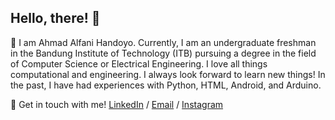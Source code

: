 ## Hello, there! 👋

<!--
**blueguy42/blueguy42** is a ✨ _special_ ✨ repository because its `README.md` (this file) appears on your GitHub profile.
-->
💬 I am Ahmad Alfani Handoyo. Currently, I am an undergraduate freshman in the Bandung Institute of Technology (ITB) pursuing a degree in the field of Computer Science or Electrical Engineering. I love all things computational and engineering. I always look forward to learn new things! In the past, I have had experiences with Python, HTML, Android, and Arduino.

🔗 Get in touch with me!  [LinkedIn](https://www.linkedin.com/in/ahmad-alfani-handoyo/) / [Email](ahmadalfanihandoyo1@gmail.com) / [Instagram](https://www.instagram.com/afanhandoyo_)

